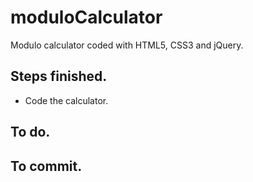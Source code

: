 # moduloCalculator
Modulo calculator coded with HTML5, CSS3 and jQuery.

## Steps finished.
* Code the calculator.

## To do.

## To commit.

